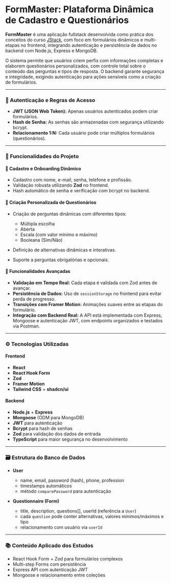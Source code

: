 # FormMaster: Plataforma Dinâmica de Cadastro e Questionários

**FormMaster** é uma aplicação fullstack desenvolvida como prática dos conceitos do curso [JStack](https://jstack.com.br), com foco em formulários dinâmicos e multi-etapas no frontend, integrando autenticação e persistência de dados no backend com Node.js, Express e MongoDB.

O sistema permite que usuários criem perfis com informações completas e elaborem questionários personalizados, com controle total sobre o conteúdo das perguntas e tipos de resposta. O backend garante segurança e integridade, exigindo autenticação para ações sensíveis como a criação de formulários.

---

### 🔐 Autenticação e Regras de Acesso

* **JWT (JSON Web Token):** Apenas usuários autenticados podem criar formulários.
* **Hash de Senha:** As senhas são armazenadas com segurança utilizando bcrypt.
* **Relacionamento 1\:N:** Cada usuário pode criar múltiplos formulários (questionários).

---

### 🔧 Funcionalidades do Projeto

#### 👤 Cadastro e Onboarding Dinâmico

* Cadastro com nome, e-mail, senha, telefone e profissão.
* Validação robusta utilizando **Zod** no frontend.
* Hash automático de senha e verificação com bcrypt no backend.

#### 📝 Criação Personalizada de Questionários

* Criação de perguntas dinâmicas com diferentes tipos:

  * Múltipla escolha
  * Aberta
  * Escala (com valor mínimo e máximo)
  * Booleana (Sim/Não)
* Definição de alternativas dinâmicas e interativas.
* Suporte a perguntas obrigatórias e opcionais.

#### 🚀 Funcionalidades Avançadas

* **Validação em Tempo Real:** Cada etapa é validada com Zod antes de avançar.
* **Persistência de Dados:** Uso de `sessionStorage` no frontend para evitar perda de progresso.
* **Transições com Framer Motion:** Animações suaves entre as etapas do formulário.
* **Integração com Backend Real:** A API está implementada com Express, Mongoose e autenticação JWT, com endpoints organizados e testados via Postman.

---

### ⚙️ Tecnologias Utilizadas

#### Frontend

* **React**
* **React Hook Form**
* **Zod**
* **Framer Motion**
* **Tailwind CSS** + **shadcn/ui**

#### Backend

* **Node.js** + **Express**
* **Mongoose** (ODM para MongoDB)
* **JWT** para autenticação
* **Bcrypt** para hash de senhas
* **Zod** para validação dos dados de entrada
* **TypeScript** para maior segurança no desenvolvimento

---

### 🗃️ Estrutura do Banco de Dados

* **User**

  * name, email, password (hash), phone, profession
  * timestamps automáticos
  * método `comparePassword` para autenticação
* **Questionnaire (Form)**

  * title, description, questions\[], userId (referência a `User`)
  * cada `question` pode conter alternativas, valores mínimos/máximos e tipo
  * relacionamento com usuário via `userId`

---

### 📚 Conteúdo Aplicado dos Estudos

* React Hook Form + Zod para formulários complexos
* Multi-step Forms com persistência
* Express API com autenticação JWT
* Mongoose e relacionamento entre coleções
